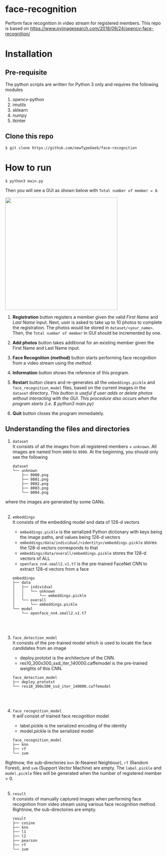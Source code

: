 # face-recognition
Perform face recognition in video stream for registered members. This repo is based on https://www.pyimagesearch.com/2018/09/24/opencv-face-recognition/

# Installation
## Pre-requisite
The python scripts are written for Python 3 only and requires the following modules <br>
1. opencv-python
2. imutils
3. sklearn
4. numpy
5. tkinter

## Clone this repo
`$ git clone https://github.com/newTypeGeek/face-recognition`

# How to run
`$ python3 main.py`

Then you will see a GUI as shown below with `Total number of member = 0`.<br>

<img src="https://github.com/newTypeGeek/face-recognition/blob/master/gui.png" width="360">

1. **Registration** button registers a member given the valid *First Name* and *Last Name* input. Next, user is asked to
   take up to 10 photos to complete the registration. The photos would be stored in `dataset/<your_name>`. Then, the `Total number of member` in GUI should be incremented by one.

2. **Add photos** button takes additional for an existing member given the First Name and Last Name input.

3. **Face Recognition (method)** button starts performing face recognition from a video stream using the *method*.

4. **Information** button shows the reference of this program.

5. **Restart** button clears and re-generates all the `embeddings.pickle` and `face_recognition_model` files, based on the current images in the `dataset` directory.
*This button is useful if user adds or delete photos without interacting with the GUI.
This procedure also occurs when the program starts (i.e. $ python3 main.py)*

6. **Quit** button closes the program immediately.



## Understanding the files and directories
1. `dataset` <br> 
It consists of all the images from all registered members + `unknown`.
All images are named from `0000` to `9999`. At the beginning, you should only see the following
    ```
    dataset
    └── unknown
        ├── 0000.png
        ├── 0001.png
        ├── 0002.png
        ├── 0003.png
        └── 0004.png
    ```
where the images are generated by some GANs.<br><br>


2. `embeddings` <br>
    It consists of the embedding model and data of 128-d vectors
    - `embeddings.pickle` is the serialized Python dictionary with keys being the image paths, and values being 128-d vectors
    - `embeddings/data/individual/<identity>/embeddings.pickle` stores the 128-d vectors
      corresponds to that <identity>
    - `embeddings/data/overall/embeddings.pickle` stores the 128-d vectors of ALL <identity>
    - `openface_nn4.small2.v1.t7` is the pre-trained FaceNet CNN to extract 128-d vectors from a face
    ```
    embeddings
    ├── data
    │   ├── individual
    │   │   └── unknown
    │   │       └── embeddings.pickle
    │   └── overall
    │       └── embeddings.pickle
    └── model
        └── openface_nn4.small2.v1.t7
    ```
    <br><br>

3. `face_detection_model`<br>
    It consists of the pre-trained model which is used to locate the face candidates from an image
    - deploy.prototxt is the architecture of the CNN.
    - res10_300x300_ssd_iter_140000.caffemodel is the pre-trained weights of this CNN.
    ```
    face_detection_model
    ├── deploy.prototxt
    └── res10_300x300_ssd_iter_140000.caffemodel
    ```
    <br><br>

4. `face_recognition_model`<br>
    It *will* consist of trained face recognition model
    - label.pickle is the serialized encoding of the identity
    - model.pickle is the serialized model<br>
    ```
    face_recognition_model
    ├── knn
    ├── rf
    └── svm
    ```
Rightnow, the sub-directories `knn` (k-Nearest Neighbour), `rf` (Random Forest), and `svm` (Support Vector Machine) are empty.
The `label.pickle` and `model.pickle` files will be generated when the number of registered member > 0.<br><br>

5. `result`<br>
    It consists of manually captured images when performing face recognition from video stream 
    using various face recognition method. Rightnow, the sub-directories are empty.
    ```
    result
    ├── cosine
    ├── knn
    ├── l1
    ├── l2
    ├── pearson
    ├── rf
    └── svm
    ```
